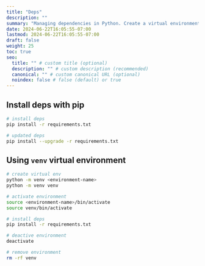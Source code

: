 ```yaml
---
title: "Deps"
description: ""
summary: "Managing dependencies in Python. Create a virtual environment with venv."
date: 2024-06-22T16:05:55-07:00
lastmod: 2024-06-22T16:05:55-07:00
draft: false
weight: 25
toc: true
seo:
  title: "" # custom title (optional)
  description: "" # custom description (recommended)
  canonical: "" # custom canonical URL (optional)
  noindex: false # false (default) or true
---
```


## Install deps with pip

```bash
# install deps
pip install -r requirements.txt

# updated deps
pip install --upgrade -r requirements.txt
```

## Using `venv` virtual environment

```bash
# create virtual env
python -m venv <environment-name>
python -m venv venv

# activate environment
source <environment-name>/bin/activate
source venv/bin/activate

# install deps
pip install -r requirements.txt

# deactive environment
deactivate

# remove environment
rm -rf venv
```
